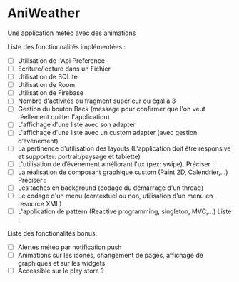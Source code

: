 # AniWeather
Une application météo avec des animations


Liste des fonctionnalités implémentées :
- [ ] Utilisation de l'Api Preference
- [ ] Ecriture/lecture dans un Fichier
- [ ] Utilisation de SQLite
- [ ] Utilisation de Room
- [ ] Utilisation de Firebase
- [ ] Nombre d'activités ou fragment supérieur ou égal à 3
- [ ] Gestion du bouton Back (message pour confirmer que l'on veut réellement quitter l'application)
- [ ] L'affichage d'une liste avec son adapter
- [ ] L'affichage d'une liste avec un custom adapter (avec gestion d’événement)
- [ ] La pertinence d'utilisation des layouts (L'application doit être responsive et supporter: portrait/paysage et tablette)
- [ ] L'utilisation de d’événement améliorant l'ux (pex: swipe). Préciser :
- [ ] La réalisation de composant graphique custom (Paint 2D, Calendrier,...) Préciser :
- [ ] Les taches en background (codage du démarrage d'un thread)
- [ ] Le codage d'un menu (contextuel ou non, utilisation d'un menu en resource XML)
- [ ] L'application de pattern (Reactive programming, singleton, MVC,...) Liste :

Liste des fonctionalités bonus:
- [ ] Alertes météo par notification push
- [ ] Animations sur les icones, changement de pages, affichage de graphiques et sur les widgets
- [ ] Accessible sur le play store ?
